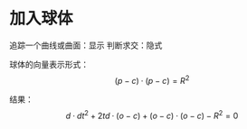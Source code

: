 # 加入球体

追踪一个曲线或曲面：显示
判断求交：隐式

球体的向量表示形式：
$$(p-c)·(p-c)=R^2$$

结果：
$$d·dt^2+2td·(o-c)+(o-c)·(o-c)-R^2=0$$